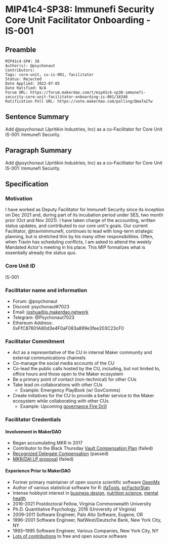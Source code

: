 # MIP41c4-SP38: Immunefi Security Core Unit Facilitator Onboarding - IS-001

## Preamble

```
MIP41c4-SP#: 38
Author(s): @psychonaut
Contributors:
Tags: core-unit, cu-is-001, facilitator
Status: Rejected
Date Applied: 2022-07-05
Date Ratified: N/A
Forum URL: https://forum.makerdao.com/t/mip41c4-sp38-immunefi-security-core-unit-facilitator-onboarding-is-001/16348
Ratification Poll URL: https://vote.makerdao.com/polling/Qma7a2fw
```

## Sentence Summary

Add @psychonaut (Jpritikin Industries, Inc) as a co-Facilitator for Core Unit IS-001: Immunefi Security.

## Paragraph Summary

Add @psychonaut (Jpritikin Industries, Inc) as a co-Facilitator for Core Unit IS-001: Immunefi Security.

## Specification

### Motivation

I have worked as Deputy Facilitator for Immunefi Security since its inception on Dec 2021 and, during part of its incubation period under SES, two month prior (Oct and Nov 2021). I have taken charge of the accounting, written status updates, and contributed to our core unit's goals. Our current Facilitator, @travinimmunefi, continues to lead with long-term strategic planning, but is stretched thin by his many other responsibilities. Often, when Travin has scheduling conflicts, I am asked to attend the weekly Mandated Actor's meeting in his place. This MIP formalizes what is essentially already the status quo.

### Core Unit ID

IS-001

### Facilitator name and information

- Forum: @psychonaut
- Discord: psychonaut#7023
- Email: joshua@is.makerdao.network
- Telegram: @Psychonaut7023
- Ethereum Address: 0xFfC87601A80d3e4F0aF083a899e3fee203C23cF0

### Facilitator Commitment

- Act as a representative of the CU in internal Maker community and external communications channels
- Co-manage the social media accounts of the CU
- Co-lead the public calls hosted by the CU, including, but not limited to, office hours and those open to the Maker ecosystem
- Be a primary point of contact (non-technical) for other CUs
- Take lead on collaborations with other CUs
    - Example: Emergency PlayBook (w/ GovComms)
- Create initiatives for the CU to provide a better service to the Maker ecosystem while collaborating with other CUs
    - Example: Upcoming [governance Fire Drill](https://forum.makerdao.com/t/fire-drill-request-for-discussion-informal-polls/13799)

### Facilitator Credentials

#### Involvement in MakerDAO

- Began accumulating MKR in 2017
- Contributor to the Black Thursday [Vault Compensation Plan](https://forum.makerdao.com/t/vault-compensation-plan-v2/3584) (failed)
- [Recognized Delegate Compensation](https://mips.makerdao.com/mips/details/MIP61) (passed)
- [MKR/DAI LP proposal](https://forum.makerdao.com/t/signal-request-allocate-20m-to-protocol-owned-uniswap-v2-mkr-dai-lp/13150) (failed)


#### Experience Prior to MakerDAO

- Former primary maintainer of open source scientific software [OpenMx](https://openmx.ssri.psu.edu/)
- Author of various statistical software for R: [ifaTools](https://cran.r-project.org/package=ifaTools), [pcFactorStan](https://cran.r-project.org/package=pcFactorStan)
- Intense hobbyist interest in [business design](https://www.bravenewwork.com/), [nutrition science](https://nutritionfacts.org/video/the-story-of-nutritionfacts-org/), [mental health](https://ifs-institute.com/)
- 2016-2021 Postdoctoral Fellow, Virginia Commonwealth University
- Ph.D. Quantitative Psychology, 2016 (University of Virginia)
- 2009–2011 Software Engineer, Palo Alto Software, Eugene, OR
- 1996–2001 Software Engineer, NatWest/Deutsche Bank, New York City, NY
- 1993–1995 Software Engineer, Various Companies, New York City, NY
- [Lots of contributions](https://github.com/jpritikin) to free and open source software

